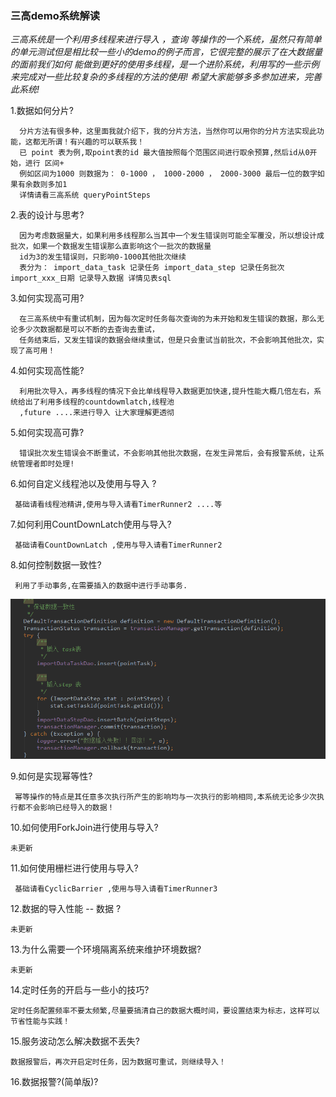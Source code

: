 ### 三高demo系统解读

 _三高系统是一个利用多线程来进行导入 ，查询 等操作的一个系统，虽然只有简单的单元测试但是相比较一些小的demo的例子而言，它很完整的展示了在大数据量的面前我们如何
 能做到更好的使用多线程，是一个进阶系统，利用写的一些示例来完成对一些比较复杂的多线程的方法的使用! 希望大家能够多多参加进来，完善此系统!_
 
 1.数据如何分片?
 
      分片方法有很多种，这里面我就介绍下，我的分片方法，当然你可以用你的分片方法实现此功能，这都无所谓！有兴趣的可以联系我！
      已 point 表为例,取point表的id 最大值按照每个范围区间进行取余预算,然后id从0开始，进行 区间+
      例如区间为1000 则数据为： 0-1000 ， 1000-2000 ， 2000-3000 最后一位的数字如果有余数则多加1
      详情请看三高系统 queryPointSteps 

  2.表的设计与思考?
  
      因为考虑数据量大，如果利用多线程那么当其中一个发生错误则可能全军覆没，所以想设计成批次，如果一个数据发生错误那么直影响这个一批次的数据量
      id为3的发生错误则，只影响0-1000其他批次继续
      表分为： import_data_task 记录任务 import_data_step 记录任务批次 import_xxx_日期 记录导入数据 详情见表sql
  

  3.如何实现高可用?
  
      在三高系统中有重试机制，因为每次定时任务每次查询的为未开始和发生错误的数据，那么无论多少次数据都是可以不断的去查询去重试，
      任务结束后，又发生错误的数据会继续重试，但是只会重试当前批次，不会影响其他批次，实现了高可用！
      
  4.如何实现高性能?
  
      利用批次导入，再多线程的情况下会比单线程导入数据更加快速,提升性能大概几倍左右，系统给出了利用多线程的countdowmlatch,线程池
      ,future ....来进行导入 让大家理解更透彻
      
  5.如何实现高可靠?
      
      错误批次发生错误会不断重试，不会影响其他批次数据，在发生异常后，会有报警系统，让系统管理者即时处理!
      
  6.如何自定义线程池以及使用与导入 ?
  
     基础请看线程池精讲,使用与导入请看TimerRunner2 ....等
     
  7.如何利用CountDownLatch使用与导入?
  
     基础请看CountDownLatch ,使用与导入请看TimerRunner2
     
  8.如何控制数据一致性? 
  
     利用了手动事务,在需要插入的数据中进行手动事务.
     
 ![整体流程](https://raw.githubusercontent.com/qiurunze123/imageall/master/threadnew65.png)

  9.如何是实现幂等性? 
  
     幂等操作的特点是其任意多次执行所产生的影响均与一次执行的影响相同,本系统无论多少次执行都不会影响已经导入的数据！
     
  10.如何使用ForkJoin进行使用与导入?
  
    未更新
    
  11.如何使用栅栏进行使用与导入?
  
     基础请看CyclicBarrier ,使用与导入请看TimerRunner3
     
  12.数据的导入性能 -- 数据 ?
  
    未更新
    
  13.为什么需要一个环境隔离系统来维护环境数据?
  
    未更新
    
  14.定时任务的开启与一些小的技巧?
  
    定时任务配置频率不要太频繁,尽量要搞清自己的数据大概时间，要设置结束为标志，这样可以节省性能与实践！
    
  15.服务波动怎么解决数据不丢失?
  
    数据报警后，再次开启定时任务，因为数据可重试，则继续导入！
    
  16.数据报警?(简单版)?
  
    